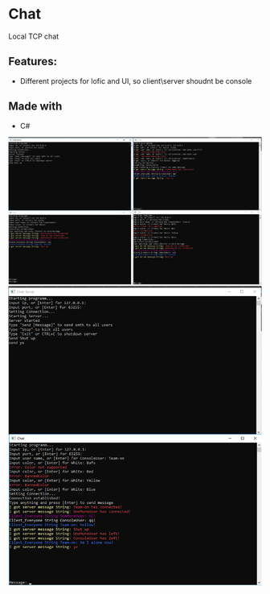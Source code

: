 ﻿# Chat
 Local TCP chat

## Features:
 * Different projects for lofic and UI, so client\server shoudnt be console

## Made with
 * С#

![](readme/1.png)
![](readme/2.png)

